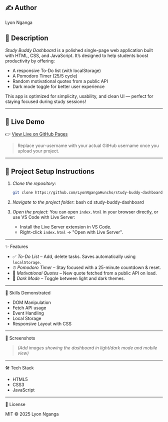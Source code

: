 
## ✍ Author
Lyon Nganga

## 📘 Description
*Study Buddy Dashboard* is a polished single-page web application built with HTML, CSS, and JavaScript. It’s designed to help students boost productivity by offering:

- A responsive To-Do list (with localStorage)
- A Pomodoro Timer (25/5 cycle)
- Random motivational quotes from a public API
- Dark mode toggle for better user experience

This app is optimized for simplicity, usability, and clean UI — perfect for staying focused during study sessions!

---

## 🚀 Live Demo
👉 [View Live on GitHub Pages](https://LyonNgangaHuncho.github.io/study-buddy-dashboard/)

> Replace your-username with your actual GitHub username once you upload your project.

---

## 📁 Project Setup Instructions

1. *Clone the repository*:
   ```bash
   git clone https://github.com/LyonNgangaHuncho/study-buddy-dashboard.git 

2. *Navigate to the project folder*:
   bash
   cd study-buddy-dashboard
   

3. *Open the project*:
   You can open `index.html` in your browser directly, or use VS Code with Live Server:
   - Install the Live Server extension in VS Code.
   - Right-click `index.html` → "Open with Live Server".

---

✨ Features

- ✅ *To-Do List* – Add, delete tasks. Saves automatically using `localStorage`.
- ⏱ *Pomodoro Timer* – Stay focused with a 25-minute countdown & reset.
- 💬 *Motivational Quotes* – New quote fetched from a public API on load.
- 🌙 *Dark Mode* – Toggle between light and dark themes.

---

🧠 Skills Demonstrated

- DOM Manipulation
- Fetch API usage
- Event Handling
- Local Storage
- Responsive Layout with CSS

---

📸 Screenshots

> *(Add images showing the dashboard in light/dark mode and mobile view)*

---

🛠 Tech Stack

- HTML5
- CSS3
- JavaScript 

---


📄 License

MIT © 2025 Lyon Nganga